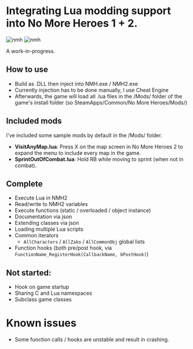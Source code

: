 # Integrating Lua modding support into No More Heroes 1 + 2.

![nmh](https://user-images.githubusercontent.com/42222519/124508418-2ba37200-ddd0-11eb-9fb5-204542c6d18c.gif)
![nmh](https://user-images.githubusercontent.com/42222519/124152059-78671000-da93-11eb-81ec-78e49c51a886.gif)

A work-in-progress.

## How to use
* Build as .DLL then inject into NMH.exe / NMH2.exe
* Currently injection has to be done manually, I use Cheat Engine
* Afterwards, the game will load all .lua files in the /Mods/ folder of the game's install folder (so SteamApps/Common/No More Heroes/Mods/)

## Included mods
I've included some sample mods by default in the /Mods/ folder.
* **VisitAnyMap.lua**: Press X on the map screen in No More Heroes 2 to expand the menu to include every map in the game.
* **SprintOutOfCombat.lua**: Hold RB while moving to sprint (when not in combat).

## Complete
* Execute Lua in NMH2
* Read/write to NMH2 variables
* Execute functions (static / overloaded / object instance)
* Documentation via json
* Extending classes via json
* Loading multiple Lua scripts
* Common iterators
  * ``AllCharacters`` / ``AllZako`` / ``AllCommonObj`` global lists
* Function hooks (both pre/post hook, via ``FunctionName_RegisterHook(CallbackName, bPostHook)``)

## Not started:
* Hook on game startup
* Sharing C and Lua namespaces
* Subclass game classes

# Known issues
* Some function calls / hooks are unstable and result in crashing.
